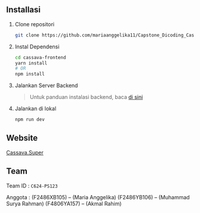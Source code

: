 ## Installasi

1. Clone repositori 
    ```sh
    git clone https://github.com/mariaanggelika11/Capstone_Dicoding_Cassava.git (in main branch)
    ```

2. Instal Dependensi
    ```sh
    cd cassava-frontend
    yarn install
    # OR
    npm install
    ```

3. Jalankan Server Backend
   > Untuk panduan instalasi backend, baca [di sini](https://github.com/mariaanggelika11/Capstone_Dicoding_Cassava.git (master branch))
 
4. Jalankan di lokal
    ```sh
    npm run dev
    ```

## Website
[Cassava.Super](https://cassava-super.netlify.app/)

## Team
Team ID : `C624-PS123`

Anggota :
(F2486XB105) – (Maria Anggelika)
(F2486YB106) – (Muhammad Surya Rahman)
(F4806YA157) – (Akmal Rahim)